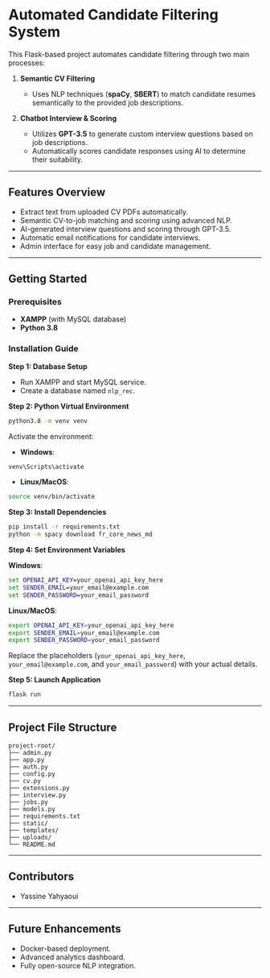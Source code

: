 # Automated Candidate Filtering System

This Flask-based project automates candidate filtering through two main processes:

1. **Semantic CV Filtering**
   - Uses NLP techniques (**spaCy**, **SBERT**) to match candidate resumes semantically to the provided job descriptions.

2. **Chatbot Interview & Scoring**
   - Utilizes **GPT-3.5** to generate custom interview questions based on job descriptions.
   - Automatically scores candidate responses using AI to determine their suitability.

---

## Features Overview

- Extract text from uploaded CV PDFs automatically.
- Semantic CV-to-job matching and scoring using advanced NLP.
- AI-generated interview questions and scoring through GPT-3.5.
- Automatic email notifications for candidate interviews.
- Admin interface for easy job and candidate management.

---

## Getting Started

### Prerequisites

- **XAMPP** (with MySQL database)
- **Python 3.8**

### Installation Guide

**Step 1: Database Setup**

- Run XAMPP and start MySQL service.
- Create a database named `nlp_rec`.

**Step 2: Python Virtual Environment**

```bash
python3.8 -m venv venv
```

Activate the environment:

- **Windows**:
```bash
venv\Scripts\activate
```

- **Linux/MacOS**:
```bash
source venv/bin/activate
```

**Step 3: Install Dependencies**

```bash
pip install -r requirements.txt
python -m spacy download fr_core_news_md
```

**Step 4: Set Environment Variables**

**Windows**:
```cmd
set OPENAI_API_KEY=your_openai_api_key_here
set SENDER_EMAIL=your_email@example.com
set SENDER_PASSWORD=your_email_password
```

**Linux/MacOS**:
```bash
export OPENAI_API_KEY=your_openai_api_key_here
export SENDER_EMAIL=your_email@example.com
export SENDER_PASSWORD=your_email_password
```

Replace the placeholders (`your_openai_api_key_here`, `your_email@example.com`, and `your_email_password`) with your actual details.

**Step 5: Launch Application**

```bash
flask run
```

---

## Project File Structure

```
project-root/
├── admin.py
├── app.py
├── auth.py
├── config.py
├── cv.py
├── extensions.py
├── interview.py
├── jobs.py
├── models.py
├── requirements.txt
├── static/
├── templates/
├── uploads/
└── README.md
```

---

## Contributors

- Yassine Yahyaoui

---

## Future Enhancements

- Docker-based deployment.
- Advanced analytics dashboard.
- Fully open-source NLP integration.

